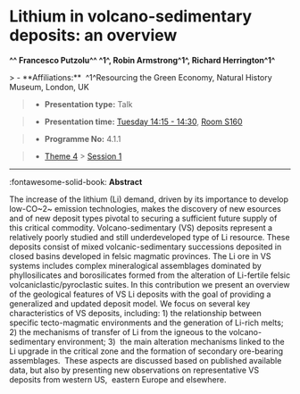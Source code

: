 # Lithium in volcano-sedimentary deposits: an overview

**^^ Francesco Putzolu^^ ^1^, Robin Armstrong^1^, Richard Herrington^1^**

<!-- more -->> - **Affiliations:**  ^1^Resourcing the Green Economy, Natural History Museum, London, UK 

> - **Presentation type:** Talk

> - **Presentation time:** [Tuesday 14:15 - 14:30](../sessions_comparison.md#__tabbed_2_2), [Room S160](../maps_venue.md#__tabbed_1_2)

> - **Programme No:** 4.1.1

> - [Theme 4](../theme4.md) > [Session 1](../sessions/session-4-1.md)

--- 

:fontawesome-solid-book: **Abstract**

The increase of the lithium (Li) demand, driven by its importance to develop low-CO~2~ emission technologies, makes the discovery of new esources and of new deposit types pivotal to securing a sufficient future supply of this critical commodity. Volcano-sedimentary (VS) deposits represent a relatively poorly studied and still underdeveloped type of Li resource. These deposits consist of mixed volcanic-sedimentary successions deposited in closed basins developed in felsic magmatic provinces. The Li ore in VS systems includes complex mineralogical assemblages dominated by phyllosilicates and borosilicates formed from the alteration of Li-fertile felsic volcaniclastic/pyroclastic suites. In this contribution we present an overview of the geological features of VS Li deposits with the goal of providing a generalized and updated deposit model. We focus on several key characteristics of VS deposits, including: 1) the relationship between specific tecto-magmatic environments and the generation of Li-rich melts; 2) the mechanisms of transfer of Li from the igneous to the volcano-sedimentary environment; 3)  the main alteration mechanisms linked to the Li upgrade in the critical zone and the formation of secondary ore-bearing assemblages.  These aspects are discussed based on published available data, but also by presenting new observations on representative VS deposits from western US,  eastern Europe and elsewhere.

